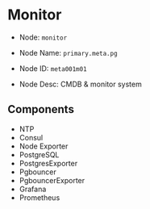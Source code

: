 # Monitor

* Node: `monitor`
* Node Name: `primary.meta.pg`

* Node ID: `meta001m01`

* Node Desc: CMDB & monitor system



## Components

* NTP
* Consul
* Node Exporter
* PostgreSQL
* PostgresExporter
* Pgbouncer
* PgbouncerExporter
* Grafana
* Prometheus